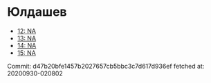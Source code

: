 # Юлдашев
- [12: NA](12.md)
- [13: NA](13.md)
- [14: NA](14.md)
- [15: NA](15.md)

Commit: d47b20bfe1457b2027657cb5bbc3c7d617d936ef
 fetched at: 20200930-020802
